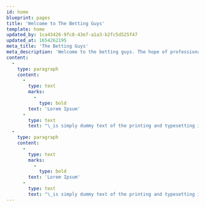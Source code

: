 ```yaml
---
id: home
blueprint: pages
title: 'Welcome to The Betting Guys'
template: home
updated_by: 1ca43426-9fc8-43e7-a1a3-b2fc5d525f47
updated_at: 1654262195
meta_title: 'The Betting Guys'
meta_description: 'Welcome to the betting guys. The hope of professional, free sports tips, offers and predictions.'
content:
  -
    type: paragraph
    content:
      -
        type: text
        marks:
          -
            type: bold
        text: 'Lorem Ipsum'
      -
        type: text
        text: "\_is simply dummy text of the printing and typesetting industry. Lorem Ipsum has been the industry's standard dummy text ever since the 1500s, when an unknown printer took a galley of type and scrambled it to make a type specimen book. It has survived not only five centuries, but also the leap into electronic typesetting, remaining essentially unchanged. It was popularised in the 1960s with the release of Letraset sheets containing Lorem Ipsum passages, and more recently with desktop publishing software like Aldus PageMaker including versions of Lorem Ipsum."
  -
    type: paragraph
    content:
      -
        type: text
        marks:
          -
            type: bold
        text: 'Lorem Ipsum'
      -
        type: text
        text: "\_is simply dummy text of the printing and typesetting industry. Lorem Ipsum has been the industry's standard dummy text ever since the 1500s, when an unknown printer took a galley of type and scrambled it to make a type specimen book. It has survived not only five centuries, but also the leap into electronic typesetting, remaining essentially unchanged. It was popularised in the 1960s with the release of Letraset sheets containing Lorem Ipsum passages, and more recently with desktop publishing software like Aldus PageMaker including versions of Lorem Ipsum."
---
```

